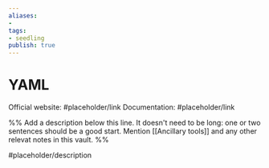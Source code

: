 ```yaml
---
aliases: 
- 
tags:
- seedling
publish: true
---
```


# YAML

Official website: #placeholder/link 
Documentation: #placeholder/link 

%% Add a description below this line. It doesn't need to be long: one or two sentences should be a good start. Mention [[Ancillary tools]] and any other relevat notes in this vault. %%

#placeholder/description 
